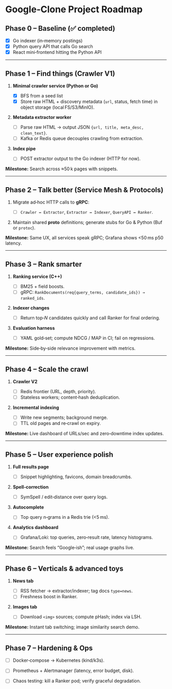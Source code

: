 # Google‑Clone Project Roadmap

## Phase 0 – Baseline (✅ completed)

- [x] Go indexer (in‑memory postings)
- [x] Python query API that calls Go search
- [x] React mini‑frontend hitting the Python API

---


## Phase 1 – **Find things** (Crawler V1)

1. **Minimal crawler service (Python or Go)**

   - [x] BFS from a seed list
   - [x] Store raw HTML + discovery metadata (`url`, status, fetch time) in object storage (local FS/S3/MinIO).
2. **Metadata extractor worker**

   - [ ] Parse raw HTML → output JSON `{url, title, meta_desc, clean_text}`.
   - [ ] Kafka or Redis queue decouples crawling from extraction.
3. **Index pipe**

   - [ ] POST extractor output to the Go indexer (HTTP for now).

**Milestone:** Search across ≈50 k pages with snippets.

---

## Phase 2 – **Talk better** (Service Mesh & Protocols)

1. Migrate ad‑hoc HTTP calls to **gRPC**:

   - [ ] `Crawler ↔ Extractor`, `Extractor ↔ Indexer`, `QueryAPI ↔ Ranker`.
2. Maintain shared **proto** definitions; generate stubs for Go & Python (Buf or `protoc`).

**Milestone:** Same UX, all services speak gRPC; Grafana shows <50 ms p50 latency.

---

## Phase 3 – **Rank smarter**

1. **Ranking service (C++)**

   - [ ] BM25 + field boosts.
   - [ ] gRPC: `RankDocuments(req{query_terms, candidate_ids}) → ranked_ids`.
2. **Indexer changes**

   - [ ] Return top‑*N* candidates quickly and call Ranker for final ordering.
3. **Evaluation harness**

   - [ ] YAML gold‑set; compute NDCG / MAP in CI; fail on regressions.

**Milestone:** Side‑by‑side relevance improvement with metrics.

---

## Phase 4 – **Scale the crawl**

1. **Crawler V2**

   - [ ] Redis frontier (URL, depth, priority).
   - [ ] Stateless workers; content‑hash deduplication.
2. **Incremental indexing**

   - [ ] Write new segments; background merge.
   - [ ] TTL old pages and re‑crawl on expiry.

**Milestone:** Live dashboard of URLs/sec and zero‑downtime index updates.

---

## Phase 5 – **User experience polish**

1. **Full results page**

   - [ ] Snippet highlighting, favicons, domain breadcrumbs.
2. **Spell‑correction**

   - [ ] SymSpell / edit‑distance over query logs.
3. **Autocomplete**

   - [ ] Top query n‑grams in a Redis trie (<5 ms).
4. **Analytics dashboard**

   - [ ] Grafana/Loki: top queries, zero‑result rate, latency histograms.

**Milestone:** Search feels “Google‑ish”; real usage graphs live.

---

## Phase 6 – **Verticals & advanced toys**

1. **News tab**

   - [ ] RSS fetcher → extractor/indexer; tag docs `type=news`.
   - [ ] Freshness boost in Ranker.
2. **Images tab**

   - [ ] Download `<img>` sources; compute pHash; index via LSH.

**Milestone:** Instant tab switching; image similarity search demo.

---

## Phase 7 – **Hardening & Ops**

- [ ] Docker‑compose → Kubernetes (kind/k3s).
- [ ] Prometheus + Alertmanager (latency, error budget, disk).
- [ ] Chaos testing: kill a Ranker pod; verify graceful degradation.


